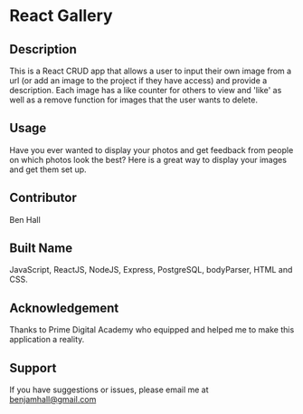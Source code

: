 # React Gallery

## Description

This is a React CRUD app that allows a user to input their own image from a url (or add an image to the project if they have access) and provide a description. Each image has a like counter for others to view and 'like' as well as a remove function for images that the user wants to delete.

## Usage
Have you ever wanted to display your photos and get feedback from people on which photos look the best? Here is a great way to display your images and get them set up. 

## Contributor 
Ben Hall

## Built Name
JavaScript, ReactJS, NodeJS, Express, PostgreSQL, bodyParser, HTML and CSS. 

## Acknowledgement
Thanks to Prime Digital Academy who equipped and helped me to make this application a reality. 

## Support
If you have suggestions or issues, please email me at benjamhall@gmail.com
